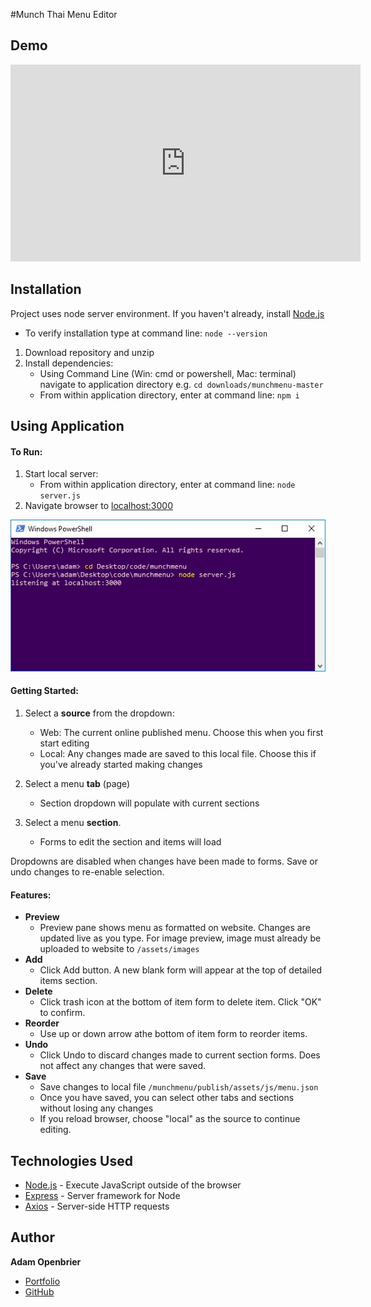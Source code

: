 #Munch Thai Menu Editor

## Demo
<iframe width="560" height="315" src="https://www.youtube.com/embed/KrmT_pZFTAk" frameborder="0" allow="accelerometer; autoplay; encrypted-media; gyroscope; picture-in-picture" allowfullscreen></iframe>

## Installation
Project uses node server environment. If you haven't already, install [Node.js](https://nodejs.org/en/download/) 
- To verify installation type at command line: `node --version`
1. Download repository and unzip
2. Install dependencies:
   - Using Command Line (Win: cmd or powershell, Mac: terminal) navigate to application directory e.g. `cd downloads/munchmenu-master`
   - From within application directory, enter at command line: `npm i`  

## Using Application

#### To Run:
1. Start local server: 
   - From within application directory, enter at command line: `node server.js`
2. Navigate browser to [localhost:3000](localhost:3000)  

![powershell screenshot change directory then run command: node server.js](./readme/shell.jpg)

#### Getting Started:
1. Select a **source** from the dropdown:
   - Web: The current online published menu. Choose this when you first start editing
   - Local: Any changes made are saved to this local file. Choose this if you've already started making changes

2. Select a menu **tab** (page)
   - Section dropdown will populate with current sections

3. Select a menu **section**.
   - Forms to edit the section and items will load  
     
Dropdowns are disabled when changes have been made to forms. Save or undo changes to re-enable selection.

#### Features:

* **Preview**
  - Preview pane shows menu as formatted on website. Changes are updated live as you type. For image preview, image must already be uploaded to website to `/assets/images`
* **Add**
  - Click Add button. A new blank form will appear at the top of detailed items section. 
* **Delete**
  - Click trash icon at the bottom of item form to delete item. Click "OK" to confirm. 
* **Reorder**
  - Use up or down arrow athe bottom of item form to reorder items.
* **Undo**
  - Click Undo to discard changes made to current section forms. Does not affect any changes that were saved.
* **Save**
  - Save changes to local file `/munchmenu/publish/assets/js/menu.json` 
  - Once you have saved, you can select other tabs and sections without losing any changes
  - If you reload browser, choose "local" as the source to continue editing.

## Technologies Used
- [Node.js](https://nodejs.org) - Execute JavaScript outside of the browser
- [Express](https://www.npmjs.com/package/express) - Server framework for Node
- [Axios](https://www.npmjs.com/package/axios) - Server-side HTTP requests

## Author
**Adam Openbrier**
- [Portfolio](https://www.adamopenbrier.com)  
- [GitHub](https://github.com/aOpenbrier)  